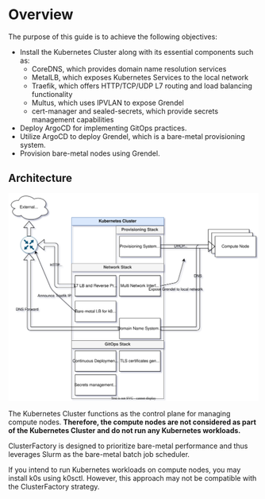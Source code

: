 # Overview

The purpose of this guide is to achieve the following objectives:

- Install the Kubernetes Cluster along with its essential components such as:
  - CoreDNS, which provides domain name resolution services
  - MetalLB, which exposes Kubernetes Services to the local network
  - Traefik, which offers HTTP/TCP/UDP L7 routing and load balancing functionality
  - Multus, which uses IPVLAN to expose Grendel
  - cert-manager and sealed-secrets, which provide secrets management capabilities
- Deploy ArgoCD for implementing GitOps practices.
- Utilize ArgoCD to deploy Grendel, which is a bare-metal provisioning system.
- Provision bare-metal nodes using Grendel.

## Architecture

![getting-started.drawio](./00-overview.assets/getting-started.drawio.svg#invert-on-dark)

The Kubernetes Cluster functions as the control plane for managing compute nodes. **Therefore, the compute nodes are not considered as part of the Kubernetes Cluster and do not run any Kubernetes workloads.**

ClusterFactory is designed to prioritize bare-metal performance and thus leverages Slurm as the bare-metal batch job scheduler.

If you intend to run Kubernetes workloads on compute nodes, you may install k0s using k0sctl. However, this approach may not be compatible with the ClusterFactory strategy.
